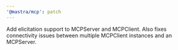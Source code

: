 ```yaml
---
'@mastra/mcp': patch
---
```


Add elicitation support to MCPServer and MCPClient. Also fixes connectivity issues between multiple MCPClient instances and an MCPServer.
